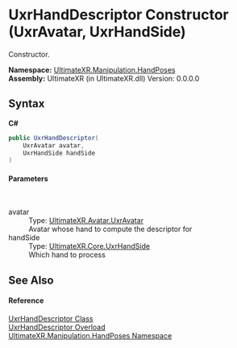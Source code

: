 # UxrHandDescriptor Constructor (UxrAvatar, UxrHandSide)
 

Constructor.

**Namespace:**&nbsp;<a href="N_UltimateXR_Manipulation_HandPoses">UltimateXR.Manipulation.HandPoses</a><br />**Assembly:**&nbsp;UltimateXR (in UltimateXR.dll) Version: 0.0.0.0

## Syntax

**C#**<br />
``` C#
public UxrHandDescriptor(
	UxrAvatar avatar,
	UxrHandSide handSide
)
```


#### Parameters
&nbsp;<dl><dt>avatar</dt><dd>Type: <a href="T_UltimateXR_Avatar_UxrAvatar">UltimateXR.Avatar.UxrAvatar</a><br />Avatar whose hand to compute the descriptor for</dd><dt>handSide</dt><dd>Type: <a href="T_UltimateXR_Core_UxrHandSide">UltimateXR.Core.UxrHandSide</a><br />Which hand to process</dd></dl>

## See Also


#### Reference
<a href="T_UltimateXR_Manipulation_HandPoses_UxrHandDescriptor">UxrHandDescriptor Class</a><br /><a href="Overload_UltimateXR_Manipulation_HandPoses_UxrHandDescriptor__ctor">UxrHandDescriptor Overload</a><br /><a href="N_UltimateXR_Manipulation_HandPoses">UltimateXR.Manipulation.HandPoses Namespace</a><br />